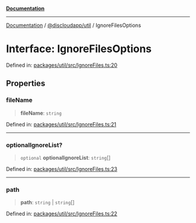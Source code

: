 [**Documentation**](../../../README.md)

***

[Documentation](../../../packages.md) / [@discloudapp/util](../README.md) / IgnoreFilesOptions

# Interface: IgnoreFilesOptions

Defined in: [packages/util/src/IgnoreFiles.ts:20](https://github.com/discloud/discloud.app/blob/5b4e3fe9c701f0b4f5ffa4246f463403d1e47fa1/packages/util/src/IgnoreFiles.ts#L20)

## Properties

### fileName

> **fileName**: `string`

Defined in: [packages/util/src/IgnoreFiles.ts:21](https://github.com/discloud/discloud.app/blob/5b4e3fe9c701f0b4f5ffa4246f463403d1e47fa1/packages/util/src/IgnoreFiles.ts#L21)

***

### optionalIgnoreList?

> `optional` **optionalIgnoreList**: `string`[]

Defined in: [packages/util/src/IgnoreFiles.ts:23](https://github.com/discloud/discloud.app/blob/5b4e3fe9c701f0b4f5ffa4246f463403d1e47fa1/packages/util/src/IgnoreFiles.ts#L23)

***

### path

> **path**: `string` \| `string`[]

Defined in: [packages/util/src/IgnoreFiles.ts:22](https://github.com/discloud/discloud.app/blob/5b4e3fe9c701f0b4f5ffa4246f463403d1e47fa1/packages/util/src/IgnoreFiles.ts#L22)
